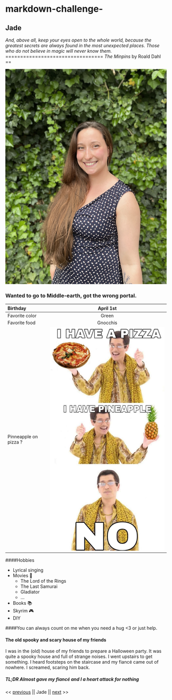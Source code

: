 # markdown-challenge-

## Jade

*And, above all, keep your eyes open to the whole world, because the greatest secrets are always found in the most unexpected places. Those who do not believe in magic will never know them.*
================================= *The Minpins* by Roald Dahl ==

![alt text](IMG_3099.JPG)

### Wanted to go to Middle-earth, got the wrong portal.

| Birthday     |     April 1st   |
| :------------ | :-------------: |
| Favorite color       |     Green    |
| Favorite food     |   Gnocchis    |
| Pinneapple on pizza  ?   |     ![alt text](pinneapple%20.png)     |


####Hobbies

* Lyrical singing
* Movies 	:movie_camera:
    * The Lord of the Rings
    * The Last Samurai
    * Gladiator 	
    * ...
* Books :books:
* Skyrim :video_game:
* DIY

####You can always count on me when you need a hug <3 or just help.


#### The old spooky and scary house of my friends 
I was in the (old) house of my friends to prepare a Halloween party. It was quite a spooky house and full of strange noises. I went upstairs to get something. I heard footsteps on the staircase and my fiancé came out of nowhere. I screamed, scaring him back.

##### TL;DR Almost gave my fiancé and I a heart attack for nothing


<< [previous](https://github.com/Yova07/markdown-challenge) || Jade || [next](https://github.com/TripsJ/markdown-challenge) >>